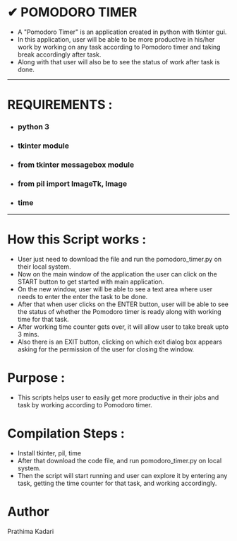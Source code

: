 # ✔ POMODORO TIMER

- A "Pomodoro Timer" is an application created in python with tkinter gui.
- In this application, user will be able to be more productive in his/her work by working on any task according to Pomodoro timer and taking break accordingly after task.
- Along with that user will also be to see the status of work after task is done.

****

# REQUIREMENTS :
- ### python 3
- ### tkinter module
- ### from tkinter messagebox module
- ### from pil import ImageTk, Image
- ### time

****

# How this Script works :

- User just need to download the file and run the pomodoro_timer.py on their local system.
- Now on the main window of the application the user can click on the START button to get started with main application.
- On the new window, user will be able to see a text area where user needs to enter the enter the task to be done.
- After that when user clicks on the ENTER button, user will be able to see the status of whether the Pomodoro timer is ready along with working time for that task.
- After working time counter gets over, it will allow user to take break upto 3 mins.
- Also there is an EXIT button, clicking on which exit dialog box appears asking for the permission of the user for closing the window.

# Purpose :

- This scripts helps user to easily get more productive in their jobs and task by working according to Pomodoro timer.

# Compilation Steps :

- Install tkinter, pil, time
- After that download the code file, and run pomodoro_timer.py on local system.
- Then the script will start running and user can explore it by entering any task, getting the time counter for that task, and working accordingly.

# Author

Prathima Kadari
